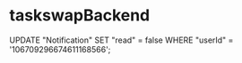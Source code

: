 # taskswapBackend

UPDATE "Notification"
SET "read" = false
WHERE "userId" = '106709296674611168566';
